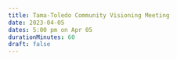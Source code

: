 ```yaml
---
title: Tama-Toledo Community Visioning Meeting
date: 2023-04-05
dates: 5:00 pm on Apr 05 
durationMinutes: 60
draft: false
---
```

